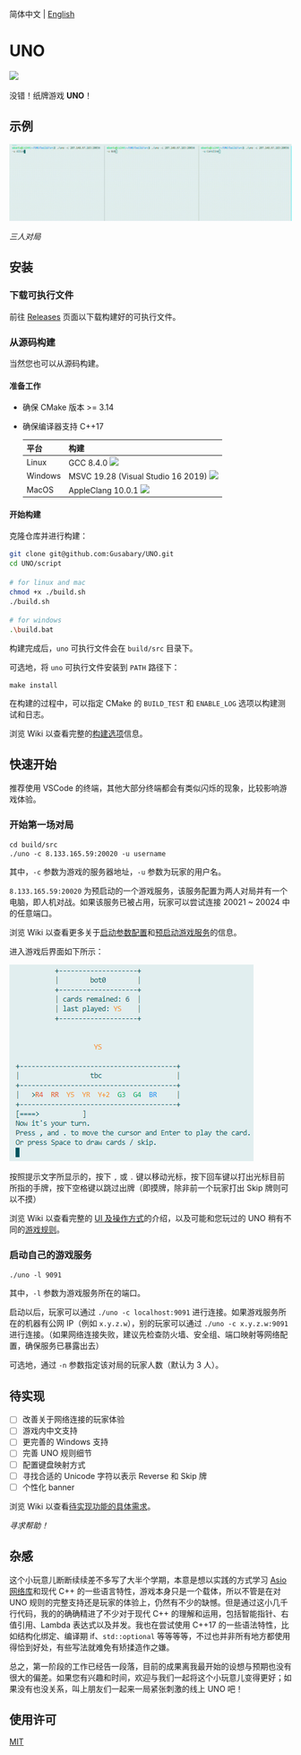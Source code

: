 简体中文 | [English](./README.en.md)

# UNO

![](https://img.shields.io/badge/version-v1.0-9cf)

没错！纸牌游戏 **UNO**！

## 示例

![](./asset/demo.gif)

*三人对局*

## 安装

### 下载可执行文件

前往 [Releases](https://github.com/Gusabary/UNO/releases) 页面以下载构建好的可执行文件。

### 从源码构建

当然您也可以从源码构建。

#### 准备工作

+ 确保 CMake 版本 >= 3.14

+ 确保编译器支持 C++17

  | 平台    | 构建                                                         |
  | ------- | ------------------------------------------------------------ |
  | Linux   | GCC 8.4.0  ![](https://img.shields.io/badge/build-passing-brightgreen) |
  | Windows | MSVC 19.28 (Visual Studio 16 2019)  ![](https://img.shields.io/badge/build-passing-brightgreen) |
  | MacOS   | AppleClang 10.0.1  ![](https://img.shields.io/badge/build-passing-brightgreen) |

#### 开始构建

克隆仓库并进行构建：

```bash
git clone git@github.com:Gusabary/UNO.git
cd UNO/script

# for linux and mac
chmod +x ./build.sh
./build.sh

# for windows
.\build.bat
```

构建完成后，`uno` 可执行文件会在 `build/src` 目录下。

可选地，将 `uno` 可执行文件安装到 `PATH` 路径下：

```shell
make install
```

在构建的过程中，可以指定 CMake 的 `BUILD_TEST` 和 `ENABLE_LOG` 选项以构建测试和日志。

浏览 Wiki 以查看完整的[构建选项](https://github.com/Gusabary/UNO/wiki/%E9%85%8D%E7%BD%AE%E4%BF%A1%E6%81%AF)信息。

## 快速开始

推荐使用 VSCode 的终端，其他大部分终端都会有类似闪烁的现象，比较影响游戏体验。

### 开始第一场对局

```shell
cd build/src
./uno -c 8.133.165.59:20020 -u username
```

其中，`-c` 参数为游戏的服务器地址，`-u` 参数为玩家的用户名。

`8.133.165.59:20020` 为预启动的一个游戏服务，该服务配置为两人对局并有一个电脑，即人机对战。如果该服务已被占用，玩家可以尝试连接 20021 ~ 20024 中的任意端口。

浏览 Wiki 以查看更多关于[启动参数配置](https://github.com/Gusabary/UNO/wiki/%E9%85%8D%E7%BD%AE%E4%BF%A1%E6%81%AF)和[预启动游戏服务](https://github.com/Gusabary/UNO/wiki/%E9%A2%84%E5%90%AF%E5%8A%A8%E7%9A%84%E6%B8%B8%E6%88%8F%E6%9C%8D%E5%8A%A1)的信息。

进入游戏后界面如下所示：

![](./asset/image1.png)

按照提示文字所显示的，按下 `,` 或 `.` 键以移动光标，按下回车键以打出光标目前所指的手牌，按下空格键以跳过出牌（即摸牌，除非前一个玩家打出 Skip 牌则可以不摸）

浏览 Wiki 以查看完整的 [UI 及操作方式](https://github.com/Gusabary/UNO/wiki/UI-%E5%8F%8A%E6%93%8D%E4%BD%9C%E6%96%B9%E5%BC%8F)的介绍，以及可能和您玩过的 UNO 稍有不同的[游戏规则](https://github.com/Gusabary/UNO/wiki/%E6%B8%B8%E6%88%8F%E8%A7%84%E5%88%99)。

### 启动自己的游戏服务

```
./uno -l 9091
```

其中，`-l` 参数为游戏服务所在的端口。

启动以后，玩家可以通过 `./uno -c localhost:9091` 进行连接。如果游戏服务所在的机器有公网 IP（例如 `x.y.z.w`），别的玩家可以通过 `./uno -c x.y.z.w:9091` 进行连接。（如果网络连接失败，建议先检查防火墙、安全组、端口映射等网络配置，确保服务已暴露出去）

可选地，通过 `-n` 参数指定该对局的玩家人数（默认为 3 人）。

## 待实现

- [ ] 改善关于网络连接的玩家体验
- [ ] 游戏内中文支持
- [ ] 更完善的 Windows 支持
- [ ] 完善 UNO 规则细节
- [ ] 配置键盘映射方式
- [ ] 寻找合适的 Unicode 字符以表示 Reverse 和 Skip 牌
- [ ] 个性化 banner

浏览 Wiki 以查看[待实现功能的具体需求](https://github.com/Gusabary/UNO/wiki/%E5%BE%85%E5%AE%9E%E7%8E%B0%E5%8A%9F%E8%83%BD%E7%9A%84%E8%AF%A6%E7%BB%86%E9%9C%80%E6%B1%82)。

*寻求帮助！*

## 杂感

这个小玩意儿断断续续差不多写了大半个学期，本意是想以实践的方式学习 [Asio 网络库](http://think-async.com/Asio/index.html)和现代 C++ 的一些语言特性，游戏本身只是一个载体，所以不管是在对 UNO 规则的完整支持还是玩家的体验上，仍然有不少的缺憾。但是通过这小几千行代码，我的的确确精进了不少对于现代 C++ 的理解和运用，包括智能指针、右值引用、Lambda 表达式以及并发。我也在尝试使用 C++17 的一些语法特性，比如结构化绑定、编译期 if、`std::optional` 等等等等，不过也并非所有地方都使用得恰到好处，有些写法就难免有矫揉造作之嫌。

总之，第一阶段的工作已经告一段落，目前的成果离我最开始的设想与预期也没有很大的偏差。如果您有兴趣和时间，欢迎与我们一起将这个小玩意儿变得更好；如果没有也没关系，叫上朋友们一起来一局紧张刺激的线上 UNO 吧！

## 使用许可

[MIT](./LICENSE)